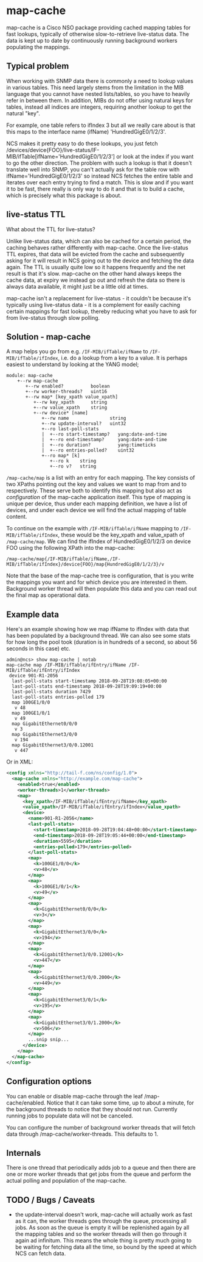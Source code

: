 # map-cache
map-cache is a Cisco NSO package providing cached mapping tables for fast
lookups, typically of otherwise slow-to-retrieve live-status data. The data is
kept up to date by continuously running background workers populating the
mappings.

## Typical problem
When working with SNMP data there is commonly a need to lookup values in various
tables. This need largely stems from the limitation in the MIB language that you
cannot have nested lists/tables, so you have to heavily refer in between them.
In addition, MIBs do not offer using natural keys for tables, instead all
indices are integers, requiring another lookup to get the natural "key".

For example, one table refers to ifIndex 3 but all we really care about is that
this maps to the interface name (ifName) 'HundredGigE0/1/2/3'.

NCS makes it pretty easy to do these lookups, you just fetch
/devices/device{FOO}/live-status/IF-MIB/ifTable[ifName='HundredGigE0/1/2/3'] or
look at the index if you want to go the other direction. The problem with such a
lookup is that it doesn't translate well into SNMP, you can't actually ask for
the table row with ifName='HundredGigE0/1/2/3' so instead NCS fetches the entire
table and iterates over each entry trying to find a match. This is slow and if
you want it to be fast, there really is only way to do it and that is to build a
cache, which is precisely what this package is about.


## live-status TTL
What about the TTL for live-status?

Unlike live-status data, which can also be cached for a certain period, the
caching behaves rather differently with map-cache. Once the live-status TTL
expires, that data will be evicted from the cache and subsequently asking for it
will result in NCS going out to the device and fetching the data again. The TTL
is usually quite low so it happens frequently and the net result is that it's
slow. map-cache on the other hand always keeps the cache data, at expiry we
instead go out and refresh the data so there is always data available, it might
just be a little old at times.

map-cache isn't a replacement for live-status - it couldn't be because it's
typically using live-status data - it is a complement for easily caching certain
mappings for fast lookup, thereby reducing what you have to ask for from
live-status through slow polling.

## Solution - map-cache
A map helps you go from e.g. `/IF-MIB/ifTable/ifName` to `/IF-MIB/ifTable/ifIndex`,
i.e. do a lookup from a key to a value. It is perhaps easiest to understand by
looking at the YANG model;

```
module: map-cache
    +--rw map-cache
       +--rw enabled?          boolean
       +--rw worker-threads?   uint16
       +--rw map* [key_xpath value_xpath]
          +--rw key_xpath      string
          +--rw value_xpath    string
          +--rw device* [name]
             +--rw name               string
             +--rw update-interval?   uint32
             +--ro last-poll-stats
             |  +--ro start-timestamp?   yang:date-and-time
             |  +--ro end-timestamp?     yang:date-and-time
             |  +--ro duration?          yang:timeticks
             |  +--ro entries-polled?    uint32
             +--ro map* [k]
                +--ro k    string
                +--ro v?   string
```
                
`/map-cache/map` is a list with an entry for each mapping. The key consists of
two XPaths pointing out the key and values we want to map from and to
respectively. These serve both to identify this mapping but also act as
*configuration* of the map-cache application itself. This type of mapping is
unique per device, thus under each mapping definition, we have a list of
devices, and under each device we will find the actual mapping of table content.

To continue on the example with `/IF-MIB/ifTable/ifName` mapping to
`/IF-MIB/ifTable/ifIndex`, these would be the key_xpath and value_xpath of
`/map-cache/map`. We can find the ifIndex of HundredGigE0/1/2/3 on device FOO
using the following XPath into the map-cache:

```
/map-cache/map{/IF-MIB/ifTable/ifName,/IF-MIB/ifTable/ifIndex}/device{FOO}/map{HundredGigE0/1/2/3}/v
```

Note that the base of the map-cache tree is configuration, that is you write the
mappings you want and for which device you are interested in them. Background
worker thread will then populate this data and you can read out the final map as
operational data.

## Example data

Here's an example showing how we map ifName to ifIndex with data that has been
populated by a background thread. We can also see some stats for how long the
pool took (duration is in hundreds of a second, so about 56 seconds in this
case) etc.

```
admin@ncs> show map-cache | notab
map-cache map /IF-MIB/ifTable/ifEntry/ifName /IF-MIB/ifTable/ifEntry/ifIndex
 device 901-R1-2056
  last-poll-stats start-timestamp 2018-09-28T19:08:05+00:00
  last-poll-stats end-timestamp 2018-09-28T19:09:19+00:00
  last-poll-stats duration 7429
  last-poll-stats entries-polled 179
  map 100GE1/0/0
   v 48
  map 100GE1/0/1
   v 49
  map GigabitEthernet0/0/0
   v 3
  map GigabitEthernet3/0/0
   v 194
  map GigabitEthernet3/0/0.12001
   v 447
```

Or in XML:
```xml
<config xmlns="http://tail-f.com/ns/config/1.0">
  <map-cache xmlns="http://example.com/map-cache">
    <enabled>true</enabled>
    <worker-threads>1</worker-threads>
    <map>
      <key_xpath>/IF-MIB/ifTable/ifEntry/ifName</key_xpath>
      <value_xpath>/IF-MIB/ifTable/ifEntry/ifIndex</value_xpath>
      <device>
        <name>901-R1-2056</name>
        <last-poll-stats>
          <start-timestamp>2018-09-28T19:04:48+00:00</start-timestamp>
          <end-timestamp>2018-09-28T19:05:44+00:00</end-timestamp>
          <duration>5595</duration>
          <entries-polled>179</entries-polled>
        </last-poll-stats>
        <map>
          <k>100GE1/0/0</k>
          <v>48</v>
        </map>
        <map>
          <k>100GE1/0/1</k>
          <v>49</v>
        </map>
        <map>
          <k>GigabitEthernet0/0/0</k>
          <v>3</v>
        </map>
        <map>
          <k>GigabitEthernet3/0/0</k>
          <v>194</v>
        </map>
        <map>
          <k>GigabitEthernet3/0/0.12001</k>
          <v>447</v>
        </map>
        <map>
          <k>GigabitEthernet3/0/0.2000</k>
          <v>449</v>
        </map>
        <map>
          <k>GigabitEthernet3/0/1</k>
          <v>195</v>
        </map>
        <map>
          <k>GigabitEthernet3/0/1.2000</k>
          <v>506</v>
        </map>
        ...snip snip...
      </device>
    </map>
  </map-cache>
</config>
```


## Configuration options
You can enable or disable map-cache through the leaf /map-cache/enabled. Notice
that it can take some time, up to about a minute, for the background threads to
notice that they should not run. Currently running jobs to populate data will
not be canceled.

You can configure the number of background worker threads that will fetch data
through /map-cache/worker-threads. This defaults to 1.


## Internals
There is one thread that periodically adds job to a queue and then there are one
or more worker threads that get jobs from the queue and perform the actual
polling and population of the map-cache.


## TODO / Bugs / Caveats
* the update-interval doesn't work, map-cache will actually work as fast as it
  can, the worker threads goes through the queue, processing all jobs. As soon
  as the queue is empty it will be replenished again by all the mapping tables
  and so the worker threads will then go through it again ad infinitum. This
  means the whole thing is pretty much going to be waiting for fetching data all
  the time, so bound by the speed at which NCS can fetch data.
